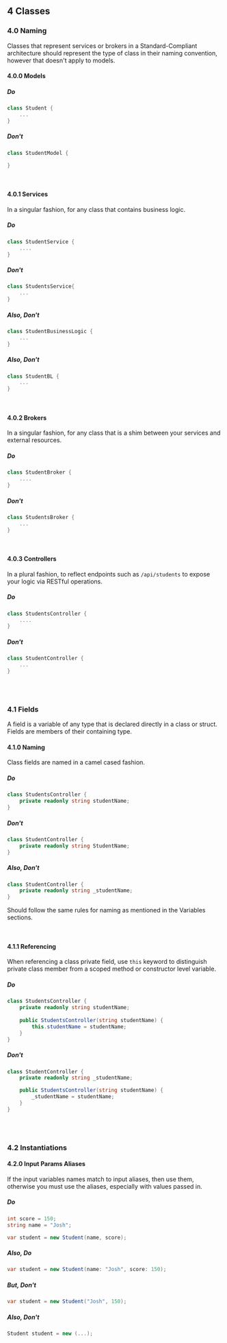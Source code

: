 ## 4 Classes

### 4.0 Naming
Classes that represent services or brokers in a Standard-Compliant architecture should represent the type of class in their naming convention, however that doesn't apply to models.

#### 4.0.0 Models
##### Do
```cs
class Student {
	...
}
```
##### Don't
```cs
class StudentModel {

}
```
<br />

#### 4.0.1 Services
In a singular fashion, for any class that contains business logic.
##### Do
```cs
class StudentService {
	....
}
```
##### Don't
```cs
class StudentsService{
	...
}
```
##### Also, Don't
```cs 
class StudentBusinessLogic {
	...
}
```
##### Also, Don't
```cs
class StudentBL {
	...
}
```
<br />

#### 4.0.2 Brokers
In a singular fashion, for any class that is a shim between your services and external resources.
##### Do
```cs
class StudentBroker {
	....
}
```
##### Don't
```cs
class StudentsBroker {
	...
}
```
<br />

#### 4.0.3 Controllers
In a plural fashion, to reflect endpoints such as ```/api/students``` to expose your logic via RESTful operations.
##### Do
```cs
class StudentsController {
	....
}
```
##### Don't
```cs
class StudentController {
	...
}
```

<br /> <br />
### 4.1 Fields
A field is a variable of any type that is declared directly in a class or struct. Fields are members of their containing type.

#### 4.1.0 Naming
Class fields are named in a camel cased fashion.
##### Do
```cs
class StudentsController {
	private readonly string studentName;
}
```
##### Don't
```cs
class StudentController {
	private readonly string StudentName;
}
```
##### Also, Don't
```cs
class StudentController {
	private readonly string _studentName;
}
```
Should follow the same rules for naming as mentioned in the Variables sections.

<br />

#### 4.1.1 Referencing
When referencing a class private field, use ```this``` keyword to distinguish private class member from a scoped method or constructor level variable.
##### Do
```cs
class StudentsController {
	private readonly string studentName;
	
	public StudentsController(string studentName) {
		this.studentName = studentName;
	}
}
```
##### Don't
```cs
class StudentController {
	private readonly string _studentName;

	public StudentsController(string studentName) {
		_studentName = studentName;
	}
}
```

<br /> <br />
### 4.2 Instantiations
#### 4.2.0 Input Params Aliases
If the input variables names match to input aliases, then use them, otherwise you must use the aliases, especially with values passed in.

##### Do
```cs
int score = 150;
string name = "Josh";

var student = new Student(name, score);

```

##### Also, Do
```cs
var student = new Student(name: "Josh", score: 150);

```

##### But, Don't
```cs
var student = new Student("Josh", 150);

```

##### Also, Don't
```cs
Student student = new (...);
```



